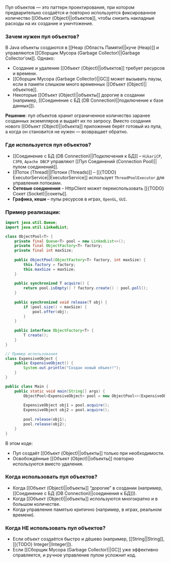 
Пул объектов — это паттерн проектирования, при котором предварительно создаётся и повторно используется фиксированное количество [[Объект (Object)||объектов]], чтобы снизить накладные расходы на их создание и уничтожение.

### Зачем нужен пул объектов?

В Java объекты создаются в [[Heap (Область Памяти)||куче (Heap)]] и управляются [[Сборщик Мусора (Garbage Collector)||Garbage Collector’ом]]. Однако:

- Создание и удаление [[Объект (Object)||объектов]] требует ресурсов и времени.
- [[Сборщик Мусора (Garbage Collector)||GC]] может вызывать паузы, если в памяти слишком много временных [[Объект (Object)||объектов]].
- Некоторые [[Объект (Object)||объекты]] дорогие в создании (например, [[Соединение с БД (DB Connection)||подключение к базе данных]]).

**Решение**: пул объектов хранит ограниченное количество заранее созданных экземпляров и выдаёт их по запросу. Вместо создания нового [[Объект (Object)||объекта]] приложение берёт готовый из пула, а когда он становится не нужен — возвращает обратно.


### Где используется пул объектов?

- [[Соединение с БД (DB Connection)||Подключения к БД]] – `HikariCP`, `C3P0`, `Apache DBCP` управляют [[Пул Соединений (Connection Pool)||пулом соединений]].
- [[Поток (Thread)||Потоки (Threads)]] – [[{TODO} ExecutorService||ExecutorService]] использует `ThreadPoolExecutor` для управления потоками.
- **Сетевые соединения** – HttpClient может переиспользовать [[{TODO} Сокет (Socket)||сокеты]].
- **Графика, кеши** – пулы ресурсов в играх, `OpenGL`, `GUI`.


### Пример реализации:

```java
import java.util.Queue;
import java.util.LinkedList;

class ObjectPool<T> {
    private final Queue<T> pool = new LinkedList<>();
    private final ObjectFactory<T> factory;
    private final int maxSize;
	
    public ObjectPool(ObjectFactory<T> factory, int maxSize) {
        this.factory = factory;
        this.maxSize = maxSize;
    }
	
    public synchronized T acquire() {
        return pool.isEmpty() ? factory.create() : pool.poll();
    }
	
    public synchronized void release(T obj) {
        if (pool.size() < maxSize) {
            pool.offer(obj);
        }
    }
	
    public interface ObjectFactory<T> {
        T create();
    }
}

// Пример использования
class ExpensiveObject {
    public ExpensiveObject() {
        System.out.println("Создан новый объект!");
    }
}

public class Main {
    public static void main(String[] args) {
        ObjectPool<ExpensiveObject> pool = new ObjectPool<>(ExpensiveObject::new, 5);
		
        ExpensiveObject obj1 = pool.acquire();
        ExpensiveObject obj2 = pool.acquire();
		
        pool.release(obj1);
        pool.release(obj2);
    }
}
```

В этом коде:

- Пул создаёт [[Объект (Object)||объекты]] только при необходимости.
- Освобождённые [[Объект (Object)||объекты]] повторно используются вместо удаления.


### Когда использовать пул объектов?

- Когда [[Объект (Object)||объекты]] “дорогие” в создании (например, [[Соединение с БД (DB Connection)||соединения к БД]]).
- Когда [[Объект (Object)||объекты]] используются многократно и в большом количестве.
- Когда управление памятью критично (например, в играх, реальном времени).


### Когда НЕ использовать пул объектов?

- Если объект создаётся быстро и дёшево (например, [[String||String]], [[{TODO} Integer||Integer]]).
- Если [[Сборщик Мусора (Garbage Collector)||GC]] уже эффективно справляется, и ручное управление пулом усложнит код.
